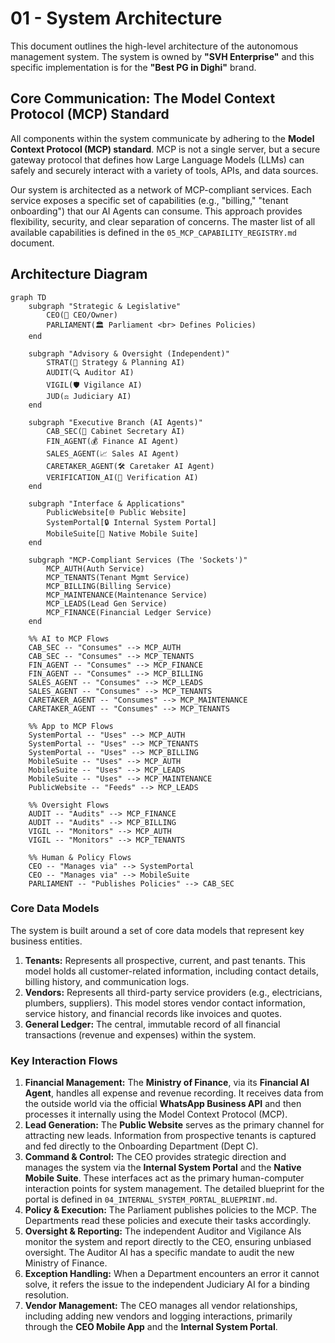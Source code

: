 # 01 - System Architecture

This document outlines the high-level architecture of the autonomous management system. The system is owned by **"SVH Enterprise"** and this specific implementation is for the **"Best PG in Dighi"** brand.

## Core Communication: The Model Context Protocol (MCP) Standard

All components within the system communicate by adhering to the **Model Context Protocol (MCP) standard**. MCP is not a single server, but a secure gateway protocol that defines how Large Language Models (LLMs) can safely and securely interact with a variety of tools, APIs, and data sources.

Our system is architected as a network of MCP-compliant services. Each service exposes a specific set of capabilities (e.g., "billing," "tenant onboarding") that our AI Agents can consume. This approach provides flexibility, security, and clear separation of concerns. The master list of all available capabilities is defined in the `05_MCP_CAPABILITY_REGISTRY.md` document.

## Architecture Diagram

```mermaid
graph TD
    subgraph "Strategic & Legislative"
        CEO(👤 CEO/Owner)
        PARLIAMENT(🏛️ Parliament <br> Defines Policies)
    end

    subgraph "Advisory & Oversight (Independent)"
        STRAT(🧠 Strategy & Planning AI)
        AUDIT(🔍 Auditor AI)
        VIGIL(🛡️ Vigilance AI)
        JUD(⚖️ Judiciary AI)
    end

    subgraph "Executive Branch (AI Agents)"
        CAB_SEC(🤖 Cabinet Secretary AI)
        FIN_AGENT(💰 Finance AI Agent)
        SALES_AGENT(📈 Sales AI Agent)
        CARETAKER_AGENT(🛠️ Caretaker AI Agent)
        VERIFICATION_AI(📄 Verification AI)
    end

    subgraph "Interface & Applications"
        PublicWebsite[🌐 Public Website]
        SystemPortal[🔒 Internal System Portal]
        MobileSuite[📱 Native Mobile Suite]
    end

    subgraph "MCP-Compliant Services (The 'Sockets')"
        MCP_AUTH(Auth Service)
        MCP_TENANTS(Tenant Mgmt Service)
        MCP_BILLING(Billing Service)
        MCP_MAINTENANCE(Maintenance Service)
        MCP_LEADS(Lead Gen Service)
        MCP_FINANCE(Financial Ledger Service)
    end

    %% AI to MCP Flows
    CAB_SEC -- "Consumes" --> MCP_AUTH
    CAB_SEC -- "Consumes" --> MCP_TENANTS
    FIN_AGENT -- "Consumes" --> MCP_FINANCE
    FIN_AGENT -- "Consumes" --> MCP_BILLING
    SALES_AGENT -- "Consumes" --> MCP_LEADS
    SALES_AGENT -- "Consumes" --> MCP_TENANTS
    CARETAKER_AGENT -- "Consumes" --> MCP_MAINTENANCE
    CARETAKER_AGENT -- "Consumes" --> MCP_TENANTS

    %% App to MCP Flows
    SystemPortal -- "Uses" --> MCP_AUTH
    SystemPortal -- "Uses" --> MCP_TENANTS
    SystemPortal -- "Uses" --> MCP_BILLING
    MobileSuite -- "Uses" --> MCP_AUTH
    MobileSuite -- "Uses" --> MCP_LEADS
    MobileSuite -- "Uses" --> MCP_MAINTENANCE
    PublicWebsite -- "Feeds" --> MCP_LEADS

    %% Oversight Flows
    AUDIT -- "Audits" --> MCP_FINANCE
    AUDIT -- "Audits" --> MCP_BILLING
    VIGIL -- "Monitors" --> MCP_AUTH
    VIGIL -- "Monitors" --> MCP_TENANTS

    %% Human & Policy Flows
    CEO -- "Manages via" --> SystemPortal
    CEO -- "Manages via" --> MobileSuite
    PARLIAMENT -- "Publishes Policies" --> CAB_SEC
```

### Core Data Models

The system is built around a set of core data models that represent key business entities.

1.  **Tenants:** Represents all prospective, current, and past tenants. This model holds all customer-related information, including contact details, billing history, and communication logs.
2.  **Vendors:** Represents all third-party service providers (e.g., electricians, plumbers, suppliers). This model stores vendor contact information, service history, and financial records like invoices and quotes.
3.  **General Ledger:** The central, immutable record of all financial transactions (revenue and expenses) within the system.

### Key Interaction Flows

1.  **Financial Management:** The **Ministry of Finance**, via its **Financial AI Agent**, handles all expense and revenue recording. It receives data from the outside world via the official **WhatsApp Business API** and then processes it internally using the Model Context Protocol (MCP).
2.  **Lead Generation:** The **Public Website** serves as the primary channel for attracting new leads. Information from prospective tenants is captured and fed directly to the Onboarding Department (Dept C).
3.  **Command & Control:** The CEO provides strategic direction and manages the system via the **Internal System Portal** and the **Native Mobile Suite**. These interfaces act as the primary human-computer interaction points for system management. The detailed blueprint for the portal is defined in `04_INTERNAL_SYSTEM_PORTAL_BLUEPRINT.md`.
4.  **Policy & Execution:** The Parliament publishes policies to the MCP. The Departments read these policies and execute their tasks accordingly.
5.  **Oversight & Reporting:** The independent Auditor and Vigilance AIs monitor the system and report directly to the CEO, ensuring unbiased oversight. The Auditor AI has a specific mandate to audit the new Ministry of Finance.
6.  **Exception Handling:** When a Department encounters an error it cannot solve, it refers the issue to the independent Judiciary AI for a binding resolution.
7.  **Vendor Management:** The CEO manages all vendor relationships, including adding new vendors and logging interactions, primarily through the **CEO Mobile App** and the **Internal System Portal**.

